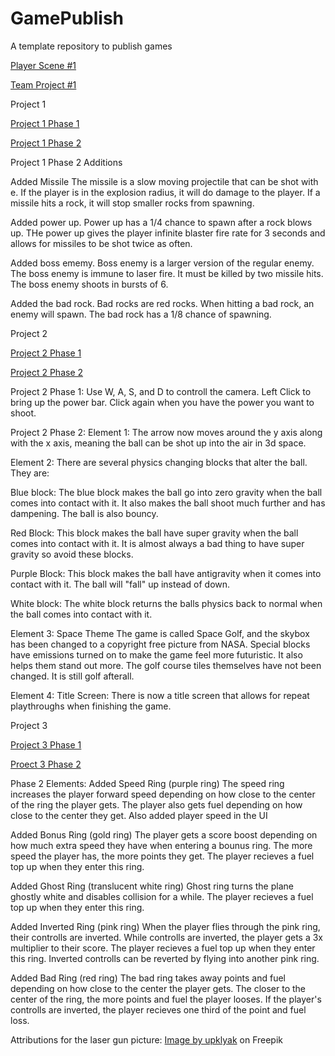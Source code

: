 # GamePublish
A template repository to publish games

[Player Scene #1](https://html-preview.github.io/?url=https://github.com/WCU-CS-CooperLab/demo-games-The-Engma/blob/main/Player%20Scene/index.html)

[Team Project #1](https://html-preview.github.io/?url=https://github.com/WCU-CS-CooperLab/demo-games-The-Engma/blob/main/Team%20Project%20%231/Index.html)


Project 1

[Project 1 Phase 1](https://html-preview.github.io/?url=https://github.com/WCU-CS-CooperLab/demo-games-The-Engma/blob/Project-1/Phase%201/Index.html)

[Project 1 Phase 2](https://html-preview.github.io/?url=https://github.com/WCU-CS-CooperLab/demo-games-The-Engma/blob/Project-1/Phase%202/Index.html)

Project 1 Phase 2 Additions

Added Missile
The missile is a slow moving projectile that can be shot with e.
If the player is in the explosion radius, it will do damage to the player.
If a missile hits a rock, it will stop smaller rocks from spawning.

Added power up.
Power up has a 1/4 chance to spawn after a rock blows up.
THe power up gives the player infinite blaster fire rate for 3 seconds and allows for missiles to be shot twice as often.

Added boss ememy.
Boss enemy is a larger version of the regular enemy.
The boss enemy is immune to laser fire. It must be killed by two missile hits.
The boss enemy shoots in bursts of 6.

Added the bad rock.
Bad rocks are red rocks.
When hitting a bad rock, an enemy will spawn.
The bad rock has a 1/8 chance of spawning.

Project 2

[Project 2 Phase 1](https://html-preview.github.io/?url=https://github.com/WCU-CS-CooperLab/demo-games-The-Engma/blob/Project-2/Project%202%20Phase%201/index.html)

[Project 2 Phase 2](https://html-preview.github.io/?url=https://github.com/WCU-CS-CooperLab/demo-games-The-Engma/blob/Project-2/Project%202%20Phase%202/Index.html)

Project 2 Phase 1: Use W, A, S, and D to controll the camera. Left Click to bring up the power bar. Click again when you have the power you want to shoot.

Project 2 Phase 2:
Element 1: The arrow now moves around the y axis along with the x axis, meaning the ball can be shot up into the air in 3d space.

Element 2: There are several physics changing blocks that alter the ball. They are:

Blue block: The blue block makes the ball go into zero gravity when the ball comes into contact with it.
It also makes the ball shoot much further and has dampening. The ball is also bouncy.

Red Block: This block makes the ball have super gravity when the ball comes into contact with it. 
It is almost always a bad thing to have super gravity so avoid these blocks.

Purple Block: This block makes the ball have antigravity when it comes into contact with it.
The ball will "fall" up instead of down.

White block: The white block returns the balls physics back to normal when the ball comes into contact with it.

Element 3: Space Theme
The game is called Space Golf, and the skybox has been changed to a copyright free picture from NASA.
Special blocks have emissions turned on to make the game feel more futuristic.
It also helps them stand out more.
The golf course tiles themselves have not been changed. It is still golf afterall.

Element 4: Title Screen: There is now a title screen that allows for repeat playthroughs when finishing the game.


Project 3

[Project 3 Phase 1](https://html-preview.github.io/?url=https://github.com/WCU-CS-CooperLab/demo-games-The-Engma/blob/Project-3/Project%203%20Phase%201/Index.html)

[Proect 3 Phase 2](https://html-preview.github.io/?url=https://github.com/WCU-CS-CooperLab/demo-games-The-Engma/blob/Project-3/Project%203%20Phase%202/Index.html)

Phase 2 Elements:
Added Speed Ring (purple ring)
The speed ring increases the player forward speed depending on how close to the center of the ring the player gets.
The player also gets fuel depending on how close to the center they get.
Also added player speed in the UI

Added Bonus Ring (gold ring)
The player gets a score boost depending on how much extra speed they have when entering a bounus ring. The more speed
the player has, the more points they get.
The player recieves a fuel top up when they enter this ring.

Added Ghost Ring (translucent white ring)
Ghost ring turns the plane ghostly white and disables collision for a while.
The player recieves a fuel top up when they enter this ring.

Added Inverted Ring (pink ring)
When the player flies through the pink ring, their controlls are inverted.
While controlls are inverted, the player gets a 3x multiplier to their score.
The player recieves a fuel top up when they enter this ring.
Inverted controlls can be reverted by flying into another pink ring.

Added Bad Ring (red ring)
The bad ring takes away points and fuel depending on how close to the center the player gets.
The closer to the center of the ring, the more points and fuel the player looses.
If the player's controlls are inverted, the player recieves one third of the point and fuel loss.

Attributions for the laser gun picture: <a href="https://www.freepik.com/free-photos-vectors/laser-sprite">Image by upklyak</a> on Freepik 
